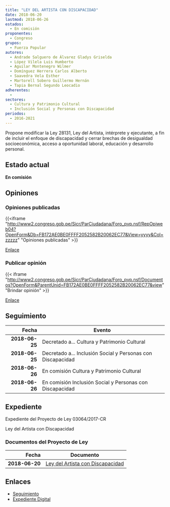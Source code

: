```yaml
---
title: "LEY DEL ARTISTA CON DISCAPACIDAD"
date: 2018-06-20
lastmod: 2018-06-26
estados: 
  - En comisión
proponentes: 
  - Congreso
grupos: 
  - Fuerza Popular
autores: 
  - Andrade Salguero de Álvarez Gladys Griselda
  - López Vilela Luis Humberto
  - Aguilar Montenegro Wilmer
  - Domínguez Herrera Carlos Alberto
  - Saavedra Vela Esther
  - Martorell Sobero Guillermo Hernán
  - Tapia Bernal Segundo Leocadio
adherentes: 
  - 
sectores: 
  - Cultura y Patrimonio Cultural
  - Inclusión Social y Personas con Discapacidad
periodos: 
  - 2016-2021
---
```


Propone modificar la Ley 28131, Ley del Artista, intérprete y ejecutante, a fin de incluir el enfoque de discapacidad y cerrar brechas de desigualdad socioeconómica, acceso a oportunidad laboral, educación y desarrollo personal.


## Estado actual

**En comisión**

## Opiniones

### Opiniones publicadas

{{<iframe "http://www2.congreso.gob.pe/Sicr/ParCiudadana/Foro_pvp.nsf/RepOpiweb04?OpenForm&Db=FB172AE0BE0FFFF2052582B20062EC77&View=yyyy&Col=zzzzz" "Opiniones publicadas" >}}

[Enlace](http://www2.congreso.gob.pe/Sicr/ParCiudadana/Foro_pvp.nsf/RepOpiweb04?OpenForm&Db=FB172AE0BE0FFFF2052582B20062EC77&View=yyyy&Col=zzzzz)
### Publicar opinión

{{< iframe "http://www2.congreso.gob.pe/Sicr/ParCiudadana/Foro_pvp.nsf/Documentos?OpenForm&ParentUnid=FB172AE0BE0FFFF2052582B20062EC77&view" "Brindar opinión" >}}

[Enlace](http://www2.congreso.gob.pe/Sicr/ParCiudadana/Foro_pvp.nsf/Documentos?OpenForm&ParentUnid=FB172AE0BE0FFFF2052582B20062EC77&view)

## Seguimiento

| Fecha | Evento |
|------:|--------|
| **2018-06-25** | Decretado a... Cultura y Patrimonio Cultural|
| **2018-06-25** | Decretado a... Inclusión Social y Personas con Discapacidad|
| **2018-06-26** | En comisión Cultura y Patrimonio Cultural|
| **2018-06-26** | En comisión Inclusión Social y Personas con Discapacidad|


## Expediente

Expediente del Proyecto de Ley 03064/2017-CR

Ley del Artista con Discapacidad


### Documentos del Proyecto de Ley

| Fecha | Documento |
|------:|--------|
| **2018-06-20** | [Ley del Artista con Discapacidad](http://www.leyes.congreso.gob.pe/Documentos/2016_2021/Proyectos_de_Ley_y_de_Resoluciones_Legislativas/PL0306420180620..PDF) |

## Enlaces 

- [Seguimiento](http://www2.congreso.gob.pe/Sicr/TraDocEstProc/CLProLey2016.nsf/f7fff46988ca05b1052578e100829cc7/3b68fe70d46d99e4052582b3005bc4de?OpenDocument)
- [Expediente Digital](http://www2.congreso.gob.pe/Sicr/TraDocEstProc/CLProLey2016.nsf/f7fff46988ca05b1052578e100829cc7/3b68fe70d46d99e4052582b3005bc4de?OpenDocument&Click=05257FB7005EB655.eb71d0cf91d8294e05256cdf006b5706/$Body/0.1C6C)
